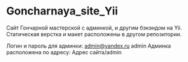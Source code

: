 # Goncharnaya_site_Yii
Сайт Гончарной мастерской с админкой, и другим бэкэндом на Yii.
Статическая верстка и макет расположены в другом репозитории.

Логин и пароль для админки:
admin@yandex.ru
admin
Админка расположена по адресу: Адрес сайта/admin

